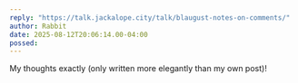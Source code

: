 ```yaml
---
reply: "https://talk.jackalope.city/talk/blaugust-notes-on-comments/"
author: Rabbit
date: 2025-08-12T20:06:14.00-04:00
possed: 
---
```

My thoughts exactly (only written more elegantly than my own post)! 